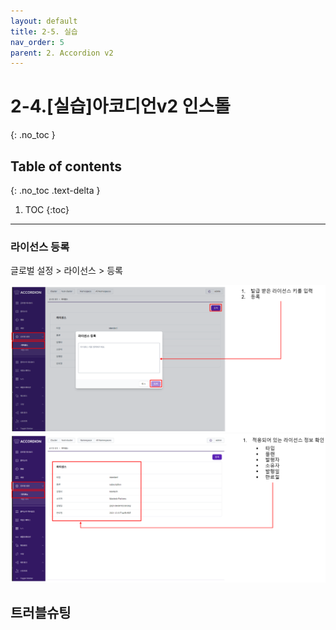 ```yaml
---
layout: default
title: 2-5. 실습
nav_order: 5
parent: 2. Accordion v2
---
```


# 2-4.[실습]아코디언v2 인스톨
{: .no_toc }

## Table of contents
{: .no_toc .text-delta }

1. TOC
{:toc}


---


### 라이선스 등록
글로벌 설정 > 라이선스 > 등록

![practice-1.png](/assets/images/accordion/practice-1.png)
![practice-2.png](/assets/images/accordion/practice-2.png)

## 트러블슈팅 